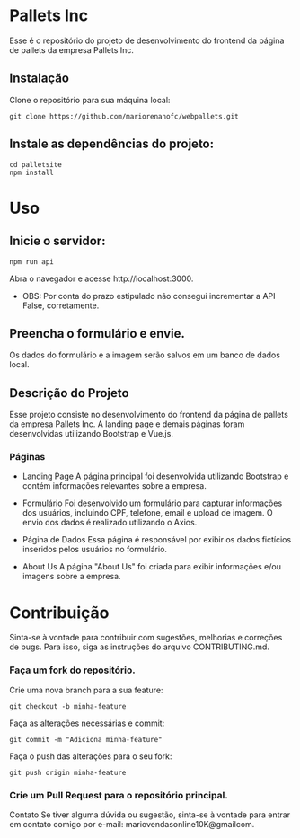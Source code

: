 # Pallets Inc 

Esse é o repositório do projeto de desenvolvimento do frontend da página de pallets da empresa Pallets Inc.

## Instalação

Clone o repositório para sua máquina local:

```
git clone https://github.com/mariorenanofc/webpallets.git
```

## Instale as dependências do projeto:

````
cd palletsite
npm install
````

# Uso


## Inicie o servidor:


``
npm run api
``

Abra o navegador e acesse http://localhost:3000.

* OBS: Por conta do prazo estipulado não consegui incrementar a API False, corretamente.

## Preencha o formulário e envie.

Os dados do formulário e a imagem serão salvos em um banco de dados local.

## Descrição do Projeto

Esse projeto consiste no desenvolvimento do frontend da página de pallets da empresa Pallets Inc. A landing page e demais páginas foram desenvolvidas utilizando Bootstrap e Vue.js.

### Páginas


* Landing Page
A página principal foi desenvolvida utilizando Bootstrap e contém informações relevantes sobre a empresa.

* Formulário
Foi desenvolvido um formulário para capturar informações dos usuários, incluindo CPF, telefone, email e upload de imagem. O envio dos dados é realizado utilizando o Axios.

* Página de Dados
Essa página é responsável por exibir os dados fictícios inseridos pelos usuários no formulário.

* About Us
A página "About Us" foi criada para exibir informações e/ou imagens sobre a empresa.
# Contribuição

Sinta-se à vontade para contribuir com sugestões, melhorias e correções de bugs. Para isso, siga as instruções do arquivo CONTRIBUTING.md.

### Faça um fork do repositório.

Crie uma nova branch para a sua feature:

````
git checkout -b minha-feature
````


Faça as alterações necessárias e commit:

````
git commit -m "Adiciona minha-feature"
````


Faça o push das alterações para o seu fork:

````
git push origin minha-feature
````

### Crie um Pull Request para o repositório principal.

Contato
Se tiver alguma dúvida ou sugestão, sinta-se à vontade para entrar em contato comigo por e-mail: mariovendasonline10K@gmailcom.
